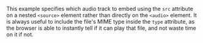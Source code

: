 This example specifies which audio track to embed using the `src`
attribute on a nested `<source>` element rather than directly on the
`<audio>` element. It is always useful to include the file's MIME type
inside the `type` attribute, as the browser is able to instantly tell if
it can play that file, and not waste time on it if not.
